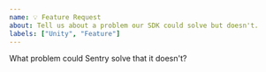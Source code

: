 ```yaml
---
name: 💡 Feature Request
about: Tell us about a problem our SDK could solve but doesn't.
labels: ["Unity", "Feature"]
---
```


What problem could Sentry solve that it doesn't?